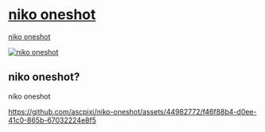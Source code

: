 # [niko oneshot](https://ascpixi.github.io/niko-oneshot/)
[niko oneshot](https://ascpixi.github.io/niko-oneshot/)

[![niko oneshot](./niko-oneshot.jpg)](https://ascpixi.github.io/niko-oneshot/)

## niko oneshot?
niko oneshot

https://github.com/ascpixi/niko-oneshot/assets/44982772/f46f88b4-d0ee-41c0-865b-67032224e8f5


